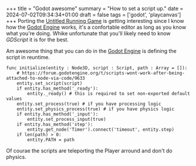 +++
title = "Godot awesome"
summary = "How to set a script up."
date = 2024-07-02T09:34:34+01:00
draft = false
tags = ['godot', 'playcanvas']
+++
Porting the [Untitled Running Game](https://hyperagon.itch.io/untitld-running-game) is getting interesting since I know how the [Godot Engine](https://godotengine.org/) works, it's a confortable editor as long as you know what you're doing. Whike unfortunate that you'll likely need to know *GDScript* it is for the best.

Am awesome thing that you can do in the  [Godot Engine](https://godotengine.org/) is defining the script in reuntime.
```
func initialize(entity : Node3D, script : Script, path : Array = []):
	# https://forum.godotengine.org/t/scripts-wont-work-after-being-attached-to-node-via-code/9633
	entity.set_script(script)
	if entity.has_method('_ready'):
		entity._ready() # this is required to set non-exported default values
	entity.set_process(true) # if you have processing logic
	entity.set_physics_process(true) # if you have physics logic
	if entity.has_method('_input'):
		entity.set_process_input(true)
	if entity.has_method('step'):
		entity.get_node('Timer').connect('timeout', entity.step)
	if len(path) > 0:
		entity.PATH = path
```

Of courae the scripts are teleporting the Player arround and don't do physics.
